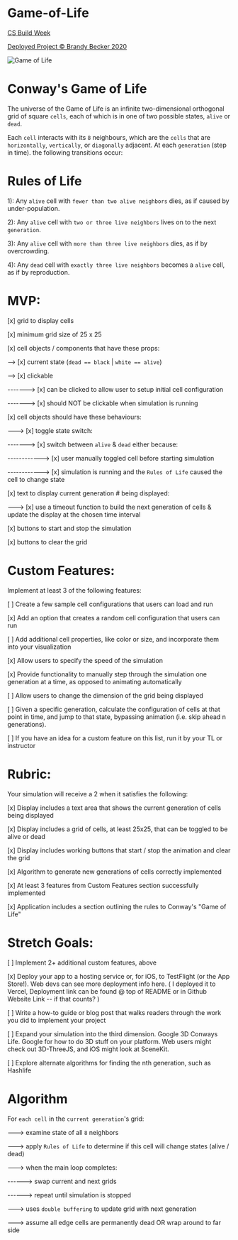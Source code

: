 # Game-of-Life
[CS Build Week](https://github.com/BrandyBecker/CS-Build-Week-1)

[Deployed Project © Brandy Becker 2020](https://bb-game-of-life.vercel.app/)

<!-- ------------------------------------------------------------------------------------------------------------- -->
![Game of Life](https://i.ibb.co/MCLWm7N/Annotation-2020-06-22-205825.png)
# Conway's Game of Life

The universe of the Game of Life is an infinite two-dimensional orthogonal grid of square `cells`, each of which is in one of two possible states, `alive` or `dead`.

Each `cell` interacts with its `8` neighbours, which are the `cells` that are `horizontally`, `vertically`, or `diagonally` adjacent. At each `generation` (step in time). the following transitions occur:

# Rules of Life

1): Any `alive` cell with `fewer than two alive neighbors` dies, as if caused by under-population.

2): Any `alive` cell with `two or three live neighbors` lives on to the next `generation`.

3): Any `alive` cell with `more than three live neighbors` dies, as if by overcrowding.

4): Any `dead` cell with `exactly three live neighbors` becomes a `alive` cell, as if by reproduction.


<!-- ------------------------------------------------------------------------------------------------------------- -->

# MVP:

[x] grid to display cells

[x] minimum grid size of 25 x 25

[x] cell objects / components that have these props:

--> [x] current state (`dead == black` | `white == alive`)

--> [x] clickable

-------> [x] can be clicked to allow user to setup initial cell configuration

-------> [x] should NOT be clickable when simulation is running

[x] cell objects should have these behaviours:

---> [x] toggle state switch:

-------> [x] switch between `alive` & `dead` either because:

------------> [x] user manually toggled cell before starting simulation

------------> [x] simulation is running and the `Rules of Life` caused the cell to change state

[x] text to display current generation # being displayed:

---> [x] use a timeout function to build the next generation of cells & update the display at the chosen time interval

[x] buttons to start and stop the simulation

[x] buttons to clear the grid

# Custom Features:
Implement at least 3 of the following features:

[ ] Create a few sample cell configurations that users can load and run

[x] Add an option that creates a random cell configuration that users can run

[ ] Add additional cell properties, like color or size, and incorporate them into your visualization

[x] Allow users to specify the speed of the simulation

[x] Provide functionality to manually step through the simulation one generation at a time, as opposed to animating automatically

[ ] Allow users to change the dimension of the grid being displayed

[ ] Given a specific generation, calculate the configuration of cells at that point in time, and jump to that state, bypassing animation (i.e. skip ahead n generations).

[ ] If you have an idea for a custom feature on this list, run it by your TL or instructor

# Rubric:
Your simulation will receive a 2 when it satisfies the following:

[x] Display includes a text area that shows the current generation of cells being displayed

[x] Display includes a grid of cells, at least 25x25, that can be toggled to be alive or dead

[x] Display includes working buttons that start / stop the animation and clear the grid

[x] Algorithm to generate new generations of cells correctly implemented

[x] At least 3 features from Custom Features section successfully implemented

[x] Application includes a section outlining the rules to Conway's "Game of Life"

# Stretch Goals:
[ ] Implement 2+ additional custom features, above

[x] Deploy your app to a hosting service or, for iOS, to TestFlight (or the App Store!). Web devs can see more deployment info here.
( I deployed it to Vercel, Deployment link can be found @ top of README or in Github Website Link -- if that counts? )

[ ] Write a how-to guide or blog post that walks readers through the work you did to implement your project

[ ] Expand your simulation into the third dimension. Google 3D Conways Life. Google for how to do 3D stuff on your platform. Web users might check out 3D-ThreeJS, and iOS might look at SceneKit.

[ ] Explore alternate algorithms for finding the nth generation, such as Hashlife
<!-- ------------------------------------------------------------------------------------------------------------- -->

# Algorithm 

For `each cell` in the `current generation`'s grid:

---> examine state of all `8` neighbors

---> apply `Rules of Life` to determine if this cell will change states (alive / dead)

---> when the main loop completes:

------> swap current and next grids

------> repeat until simulation is stopped

---> uses `double buffering` to update grid with next generation

---> assume all edge cells are permanently dead OR wrap around to far side
<!-- ------------------------------------------------------------------------------------------------------------- -->

